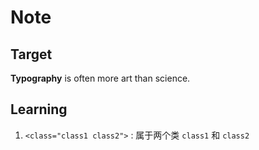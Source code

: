 # Note

## Target

**Typography** is often more art than science.

## Learning

1. `<class="class1 class2">` : 属于两个类 `class1` 和 `class2`

